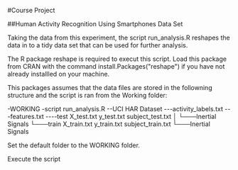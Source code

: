 #Course Project 

##Human Activity Recognition Using Smartphones Data Set

Taking the data from this experiment, the script run_analysis.R reshapes the data in to a tidy data set that can be used 
for further analysis.

The R package reshape is required to execut this script. Load this package from CRAN with the command install.Packages("reshape")
  if you have not already installled on your machine.

This packages assumes that the data files are stored in the followning structure and the script is ran from the Working folder:
  
-WORKING
-script run_analysis.R
--UCI HAR Dataset
---activity_labels.txt
---features.txt
----test
        X_test.txt
        y_test.txt
        subject_test.txt
    │   └───Inertial Signals
    └───train
        X_train.txt
        y_train.txt
        subject_train.txt
        └───Inertial Signals

Set the default folder to the WORKING folder.

Execute the script 
